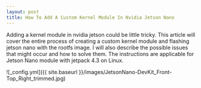 ```yaml
---
layout: post
title: How To Add A Custom Kernel Module In Nvidia Jetson Nano
---
```


Adding a kernel module in nvidia jetson could be little tricky. This article will cover the entire process of creating a custom kernel module and flashing jetson nano with the rootfs image. I will also describe the possible issues that might occur and how to solve them. The instructions are applicable for Jetson Nano module with jetpack 4.3 on Linux.

![_config.yml]({{ site.baseurl }}/images/JetsonNano-DevKit_Front-Top_Right_trimmed.jpg)



